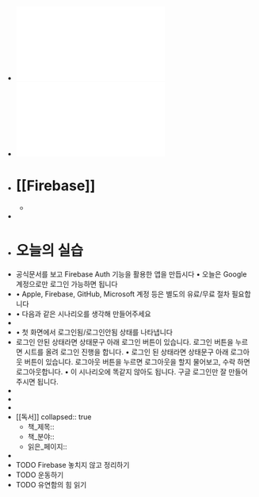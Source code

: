 - ![20230809_Firebase.pdf](../assets/20230809_Firebase_1691505201827_0.pdf)
- ![20221206_Firebase_nd.pdf](../assets/20221206_Firebase_nd_1691559760982_0.pdf)
- # [[Firebase]]
	-
-
- # 오늘의 실습
- 공식문서를 보고 Firebase Auth 기능을 활용한 앱을 만듭시다
  • 오늘은 Google 계정으로만 로그인 가능하면 됩니다
- • Apple, Firebase, GitHub, Microsoft 계정 등은 별도의 유료/무료 절차 필요합니다
- • 다음과 같은 시나리오를 생각해 만들어주세요
-
- • 첫 화면에서 로그인됨/로그인안됨 상태를 나타냅니다
- 로그인 안된 상태라면 상태문구 아래 로그인 버튼이 있습니다. 로그인 버튼을 누르면 시트를 올려 로그인 진행을 합니다.
  • 로그인 된 상태라면 상태문구 아래 로그아웃 버튼이 있습니다. 로그아웃 버튼을 누르면 로그아웃을 할지 물어보고, 수락
  하면 로그아웃합니다.
  • 이 시나리오에 똑같지 않아도 됩니다. 구글 로그인만 잘 만들어주시면 됩니다.
-
-
-
- [[독서]]
  collapsed:: true
	- 책_제목::
	- 책_분야::
	- 읽은_페이지::
-
- TODO Firebase 놓치지 않고 정리하기
- TODO 운동하기
- TODO 유연함의 힘 읽기
